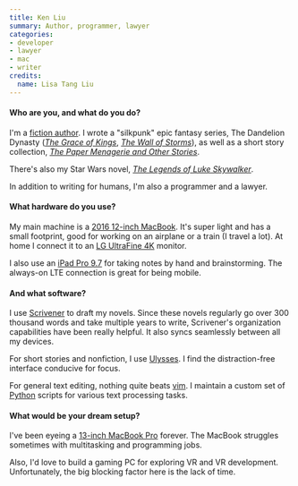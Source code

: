```yaml
---
title: Ken Liu
summary: Author, programmer, lawyer
categories:
- developer
- lawyer
- mac
- writer
credits:
  name: Lisa Tang Liu
---
```


#### Who are you, and what do you do?

I'm a [fiction author](http://kenliu.name/ "Ken's website."). I wrote a "silkpunk" epic fantasy series, The Dandelion Dynasty ([*The Grace of Kings*](http://www.simonandschuster.com/books/The-Grace-of-Kings/Ken-Liu/The-Dandelion-Dynasty/9781481424288 "Ken's novel, 'The Grace of Kings.'"), [*The Wall of Storms*](http://www.simonandschuster.com/books/The-Wall-of-Storms/Ken-Liu/The-Dandelion-Dynasty/9781481424318 "Ken's novel, 'The Wall of Storms.''")), as well as a short story collection, [*The Paper Menagerie and Other Stories*](http://www.simonandschuster.com/books/The-Paper-Menagerie-and-Other-Stories/Ken-Liu/9781481424363 "Ken's short story collection, 'The Paper Menagerie and Other Stories.'").

There's also my Star Wars novel, [*The Legends of Luke Skywalker*](https://books.disney.com/book/legends-luke-skywalker/ "Ken's Star Wars novel, 'The Legends of Luke Skywalker.''").

In addition to writing for humans, I'm also a programmer and a lawyer.

#### What hardware do you use?

My main machine is a [2016 12-inch MacBook][macbook.2]. It's super light and has a small footprint, good for working on an airplane or a train (I travel a lot). At home I connect it to an [LG UltraFine 4K][ultrafine-4k] monitor.

I also use an [iPad Pro 9.7][ipad-pro] for taking notes by hand and brainstorming. The always-on LTE connection is great for being mobile.

#### And what software?

I use [Scrivener][] to draft my novels. Since these novels regularly go over 300 thousand words and take multiple years to write, Scrivener's organization capabilities have been really helpful. It also syncs seamlessly between all my devices.

For short stories and nonfiction, I use [Ulysses][]. I find the distraction-free interface conducive for focus.

For general text editing, nothing quite beats [vim][]. I maintain a custom set of [Python][] scripts for various text processing tasks.

#### What would be your dream setup?

I've been eyeing a [13-inch MacBook Pro][macbook-pro] forever. The MacBook struggles sometimes with multitasking and programming jobs.

Also, I'd love to build a gaming PC for exploring VR and VR development. Unfortunately, the big blocking factor here is the lack of time.

[ipad-pro]: https://en.wikipedia.org/wiki/IPad_Pro "An iOS tablet."
[macbook-pro]: https://www.apple.com/macbook-pro/ "A laptop."
[macbook.2]: https://en.wikipedia.org/wiki/MacBook_(2015_version) "A very thin 12 inch laptop."
[ultrafine-4k]: https://www.apple.com/shop/product/HKMY2VC/A/lg-ultrafine-4k-display "A 21.5 inch 4K display."
[python]: https://www.python.org/ "An interpreted scripting language."
[scrivener]: http://literatureandlatte.com/scrivener.php "A Mac text editor aimed at writers."
[ulysses]: http://www.ulyssesapp.com/ "A writing/text editor for the Mac."
[vim]: https://www.vim.org/ "A command-line text editor."
